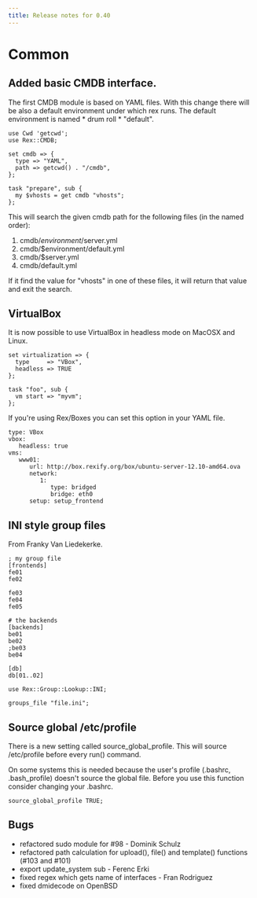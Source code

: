 ```yaml
---
title: Release notes for 0.40
---
```


# Common

## Added basic CMDB interface.

The first CMDB module is based on YAML files. With this change there will be also a default environment under which rex runs. The default environment is named \* drum roll \* "default".

    use Cwd 'getcwd';
    use Rex::CMDB;

    set cmdb => {
      type => "YAML",
      path => getcwd() . "/cmdb",
    };

    task "prepare", sub {
      my $vhosts = get cmdb "vhosts";
    };

This will search the given cmdb path for the following files (in the named order):

1.  cmdb/$environment/$server.yml
2.  cmdb/$environment/default.yml
3.  cmdb/$server.yml
4.  cmdb/default.yml

If it find the value for "vhosts" in one of these files, it will return that value and exit the search.

## VirtualBox

It is now possible to use VirtualBox in headless mode on MacOSX and Linux.

    set virtualization => {
      type     => "VBox",
      headless => TRUE
    };

    task "foo", sub {
      vm start => "myvm";
    };

If you're using Rex/Boxes you can set this option in your YAML file.

    type: VBox
    vbox:
       headless: true
    vms:
       www01:
          url: http://box.rexify.org/box/ubuntu-server-12.10-amd64.ova
          network:
             1:
                type: bridged
                bridge: eth0
          setup: setup_frontend

## INI style group files

From Franky Van Liedekerke.

    ; my group file
    [frontends]
    fe01
    fe02

    fe03
    fe04
    fe05

    # the backends
    [backends]
    be01
    be02
    ;be03
    be04

    [db]
    db[01..02]

    use Rex::Group::Lookup::INI;

    groups_file "file.ini";

## Source global /etc/profile

There is a new setting called source\_global\_profile. This will source /etc/profile before every run() command.

On some systems this is needed because the user's profile (.bashrc, .bash\_profile) doesn't source the global file. Before you use this function consider changing your .bashrc.

    source_global_profile TRUE;

## Bugs

-   refactored sudo module for \#98 - Dominik Schulz
-   refactored path calculation for upload(), file() and template() functions (\#103 and \#101)
-   export update\_system sub - Ferenc Erki
-   fixed regex which gets name of interfaces - Fran Rodriguez
-   fixed dmidecode on OpenBSD

